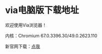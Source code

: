 # via电脑版下载地址

欢迎使用Via浏览器！

内核：Chromium 67.0.3396.30/49.0.2623.110

新官网下载：[点我](https://viabrowser.github.io)
